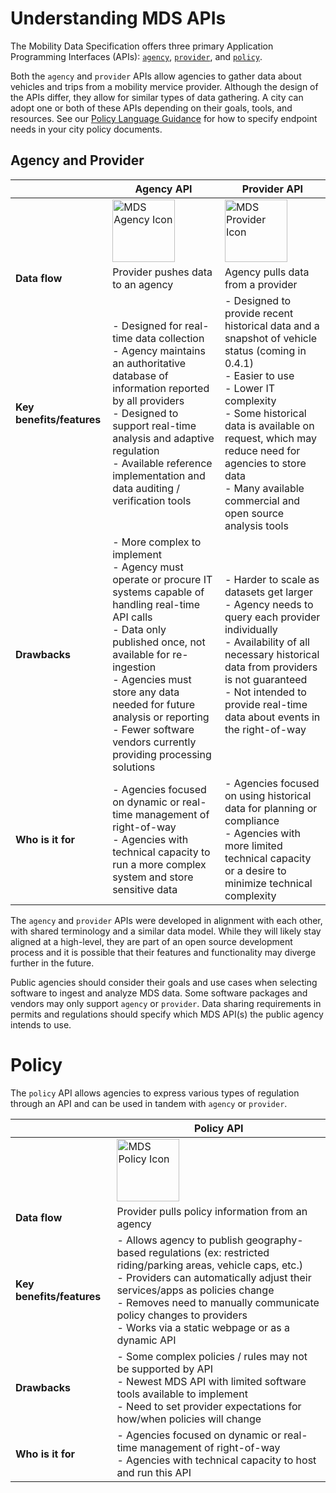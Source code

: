 # Understanding MDS APIs

The Mobility Data Specification offers three primary Application Programming Interfaces (APIs): [`agency`](https://github.com/openmobilityfoundation/mobility-data-specification/tree/main/provider), [`provider`](https://github.com/openmobilityfoundation/mobility-data-specification/tree/main/agency), and [`policy`](https://github.com/openmobilityfoundation/mobility-data-specification/tree/main/policy).

Both the `agency` and `provider` APIs allow agencies to gather data about vehicles and trips from a mobility mervice provider. Although the design of the APIs differ, they allow for similar types of data gathering. A city can adopt one or both of these APIs depending on their goals, tools, and resources. See our [Policy Language Guidance](https://github.com/openmobilityfoundation/governance/blob/main/technical/OMF-MDS-Policy-Language-Guidance.md) for how to specify endpoint needs in your city policy documents.

## Agency and Provider

|  | **Agency API** | **Provider API** |
| --- | --- | --- |
|  | <img src="https://i.imgur.com/zYknoRh.png" width="100" align="center" alt="MDS Agency Icon"> | <img src="https://i.imgur.com/Ebm3XzW.png" width="100" align="center" alt="MDS Provider Icon">|
| **Data flow** | Provider pushes data to an agency | Agency pulls data from a provider |
| **Key benefits/features** | - Designed for real-time data collection<br>- Agency maintains an authoritative database of information reported by all providers<br>- Designed to support real-time analysis and adaptive regulation<br>- Available reference implementation and data auditing / verification tools | - Designed to provide recent historical data and a snapshot of vehicle status (coming in 0.4.1)<br>- Easier to use<br>- Lower IT complexity<br>- Some historical data is available on request, which may reduce need for agencies to store data<br>- Many available commercial and open source analysis tools |
| **Drawbacks** | - More complex to implement<br>- Agency must operate or procure IT systems capable of handling real-time API calls<br>- Data only published once, not available for re-ingestion<br>- Agencies must store any data needed for future analysis or reporting<br>- Fewer software vendors currently providing processing solutions | - Harder to scale as datasets get larger<br>- Agency needs to query each provider individually<br>- Availability of all necessary historical data from providers is not guaranteed<br>- Not intended to provide real-time data about events in the right-of-way |
| **Who is it for** | - Agencies focused on dynamic or real-time management of right-of-way<br>- Agencies with technical capacity to run a more complex system and store sensitive data | - Agencies focused on using historical data for planning or compliance<br>- Agencies with more limited technical capacity or a desire to minimize technical complexity |

The `agency` and `provider` APIs were developed in alignment with each other, with shared terminology and a similar data model. While they will likely stay aligned at a high-level, they are part of an open source development process and it is possible that their features and functionality may diverge further in the future.

Public agencies should consider their goals and use cases when selecting software to ingest and analyze MDS data. Some software packages and vendors may only support `agency` or `provider`. Data sharing requirements in permits and regulations should specify which MDS API(s) the public agency intends to use.

# Policy

The `policy` API allows agencies to express various types of regulation through an API and can be used in tandem with `agency` or `provider`.

|  | **Policy API** |
| --- | --- |
| | <img src="https://i.imgur.com/Df2Z7wp.png" width="100" align="center" alt="MDS Policy Icon"> |
| **Data flow** | Provider pulls policy information from an agency | Agency pulls data from a provider |
| **Key benefits/features** | - Allows agency to publish geography-based regulations (ex: restricted riding/parking areas, vehicle caps, etc.)<br>- Providers can automatically adjust their services/apps as policies change<br>- Removes need to manually communicate policy changes to providers<br>- Works via a static webpage or as a dynamic API |
| **Drawbacks** | - Some complex policies / rules may not be supported by API<br>- Newest MDS API with limited software tools available to implement<br>- Need to set provider expectations for how/when policies will change |
| **Who is it for** | - Agencies focused on dynamic or real-time management of right-of-way<br>- Agencies with technical capacity to host and run this API | - Agencies that want to streamline the publishing of their regulations<br>- Agencies that want to adapt regulations dynamically (ex: to reflect street closures or special events) |
